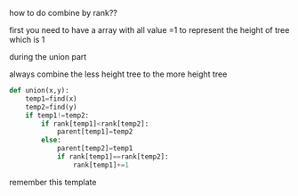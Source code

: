 how to do combine by rank??

first you need to have a array with all value =1 to represent the height of tree which is 1

during the union part

always combine the less height tree to the more height tree

```python
def union(x,y):
    temp1=find(x)
    temp2=find(y)
    if temp1!=temp2:
        if rank[temp1]<rank[temp2]:
            parent[temp1]=temp2
        else:
            parent[temp2]=temp1
            if rank[temp1]==rank[temp2]:
                rank[temp1]+=1
```

remember this template
